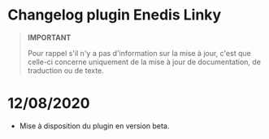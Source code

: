# Changelog plugin Enedis Linky

>**IMPORTANT**
>
>Pour rappel s'il n'y a pas d'information sur la mise à jour, c'est que celle-ci concerne uniquement de la mise à jour de documentation, de traduction ou de texte.

# 12/08/2020

- Mise à disposition du plugin en version beta.
